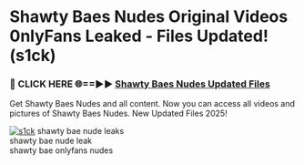 # Shawty Baes Nudes Original Videos 0nlyFans Leaked - Files Updated! (s1ck)

<h3>🔴 CLICK HERE 🌐==►► <a href="https://tinyurl.com/52m3yx9h" rel="nofollow">Shawty Baes Nudes Updated Files</a></h3>

Get Shawty Baes Nudes and all content. Now you can access all videos and pictures of Shawty Baes Nudes. New Updated Files 2025!

[![s1ck](https://i.imgur.com/TnHtlc8.gif)](https://tinyurl.com/52m3yx9h)
shawty bae nude leaks<br>
shawty bae nude leak<br>
shawty bae onlyfans nudes